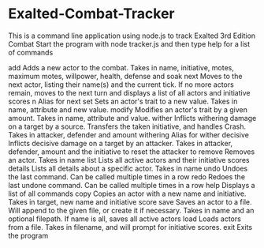 # Exalted-Combat-Tracker

This is a command line application using node.js to track Exalted 3rd Edition Combat
Start the program with node tracker.js and then type help for a list of commands


add			Adds a new actor to the combat. Takes in name, initiative, motes, maximum motes, willpower, health, defense and soak
next		Moves to the next actor, listing their name(s) and the current tick.
			If no more actors remain, moves to the next turn and displays a list of all actors and initiative scores
n			Alias for next
set			Sets an actor's trait to a new value. Takes in name, attribute and new value.
modify		Modifies an actor's trait by a given amount. Takes in name, attribute and value.
wither		Inflicts withering damage on a target by a source. Transfers the taken initiative, and handles Crash.
			Takes in attacker, defender and amount
withering	Alias for wither
decisive	Inflicts decisive damage on a target by an attacker. Takes in attacker, defender,
			amount and the initiative to reset the attacker to
remove		Removes an actor. Takes in name
list		Lists all active actors and their initiative scores
details		Lists all details about a specific actor. Takes in name
undo		Undoes the last command. Can be called multiple times in a row
redo		Redoes the last undone command. Can be called multiple times in a row
help		Displays a list of all commands
copy		Copies an actor with a new name and initiative. Takes in target, new name and initiative score
save		Saves an actor to a file. Will append to the given file, or create it if necessary.
			Takes in name and an optional filepath. If name is all, saves all active actors
load		Loads actors from a file. Takes in filename, and will prompt for initiative scores.
exit		Exits the program